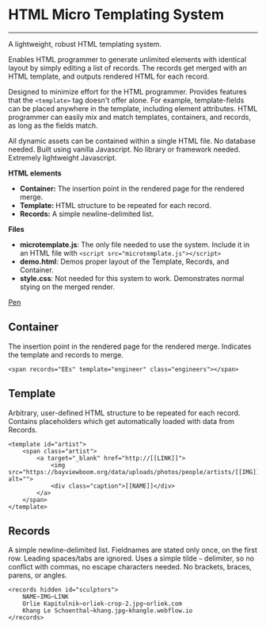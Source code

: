 # HTML Micro Templating System
---------------------------

A lightweight, robust HTML templating system. 

Enables HTML programmer to generate unlimited elements with identical layout by simply editing a list of records. The records get merged with an HTML template, and outputs rendered HTML for each record. 

Designed to minimize effort for the HTML programmer. Provides features that the `<template>` tag doesn't offer alone. For example, template-fields can be placed anywhere in the template, including element attributes. HTML programmer can easily mix and match templates, containers, and records, as long as the fields match. 

All dynamic assets can be contained within a single HTML file. No database needed. Built using vanilla Javascript. No library or framework needed. Extremely lightweight Javascript. 

**HTML elements**

 - **Container:** The insertion point in the rendered page for the rendered merge.
 - **Template:** HTML structure to be repeated for each record. 
 - **Records:** A simple newline-delimited list. 

**Files**
 - **microtemplate.js**: The only file needed to use the system. Include it in an HTML file with `<script src="microtemplate.js"></script>`
 - **demo.html**: Demos proper layout of the Template, Records, and Container. 
 - **style.css**: Not needed for this system to work. Demonstrates normal stying on the merged render. 

[Pen](https://codepen.io/johnaweiss/pen/OJEEomJ)

## Container

The insertion point in the rendered page for the rendered merge. Indicates the template and records to merge. 

`<span records="EEs" template="engineer" class="engineers"></span>`

## Template

Arbitrary, user-defined HTML structure to be repeated for each record. Contains placeholders which get automatically loaded with data from Records. 

```
<template id="artist">
	<span class="artist">
		<a target="_blank" href="http://[[LINK]]">
			<img src="https://bayviewboom.org/data/uploads/photos/people/artists/[[IMG]]" alt="">
			<div class="caption">[[NAME]]</div>
		</a>
	</span>
</template> 
```

## Records

A simple newline-delimited list. Fieldnames are stated only once, on the first row. Leading spaces/tabs are ignored. Uses a simple tilde `~` delimiter, so no conflict with commas, no escape characters needed. No brackets, braces, parens, or angles. 

```
<records hidden id="sculptors">
	NAME~IMG~LINK
	Orlie Kapitulnik~orliek-crop-2.jpg~orliek.com
	Khang Le Schoenthal~khang.jpg~khangle.webflow.io
</records>
```
